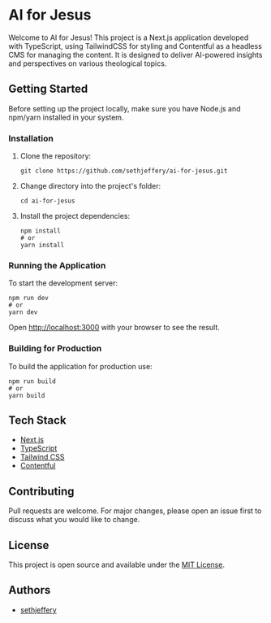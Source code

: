 # AI for Jesus

Welcome to AI for Jesus! This project is a Next.js application developed with TypeScript, using TailwindCSS for styling and Contentful as a headless CMS for managing the content. It is designed to deliver AI-powered insights and perspectives on various theological topics.

## Getting Started

Before setting up the project locally, make sure you have Node.js and npm/yarn installed in your system.

### Installation

1. Clone the repository:
   ```
   git clone https://github.com/sethjeffery/ai-for-jesus.git
   ```
2. Change directory into the project's folder:
   ```
   cd ai-for-jesus
   ```
3. Install the project dependencies:
   ```
   npm install
   # or
   yarn install
   ```

### Running the Application

To start the development server:

```
npm run dev
# or
yarn dev
```

Open [http://localhost:3000](http://localhost:3000) with your browser to see the result.

### Building for Production

To build the application for production use:

```
npm run build
# or
yarn build
```

## Tech Stack

- [Next.js](https://nextjs.org/)
- [TypeScript](https://www.typescriptlang.org/)
- [Tailwind CSS](https://tailwindcss.com/)
- [Contentful](https://www.contentful.com/)

## Contributing

Pull requests are welcome. For major changes, please open an issue first to discuss what you would like to change.

## License

This project is open source and available under the [MIT License](LICENSE).

## Authors

- [sethjeffery](https://github.com/sethjeffery)
